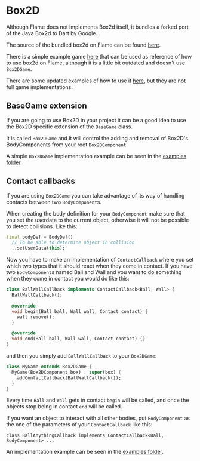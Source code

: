 # Box2D

Although Flame does not implements Box2d itself, it bundles a forked port of the Java Box2d to Dart by Google.

The source of the bundled box2d on Flame can be found [here](https://github.com/flame-engine/box2d.dart).

There is a simple example game [here](https://github.com/feroult/haunt) that can be used as reference of how to use box2d on Flame, although it is a little bit outdated and doesn't use `Box2DGame`.

There are some updated examples of how to use it [here](/doc/examples/box2d), but they are not full game implementations.

## BaseGame extension

If you are going to use Box2D in your project it can be a good idea to use the Box2D specific extension of the `BaseGame` class.

It is called `Box2DGame` and it will control the adding and removal of Box2D's BodyComponents from your root `Box2DComponent`.

A simple `Box2DGame` implementation example can be seen in the [examples folder](/doc/examples/box2d/simple).

## Contact callbacks

If you are using `Box2DGame` you can take advantage of its way of handling contacts between two `BodyComponent`s.

When creating the body definition for your `BodyComponent` make sure that you set the userdata to the current object, otherwise it will not be possible to detect collisions.
Like this:
```dart
final bodyDef = BodyDef()
  // To be able to determine object in collision
  ..setUserData(this);
```

Now you have to make an implementation of `ContactCallback` where you set which two types that it should react when they come in contact.
If you have two `BodyComponent`s named Ball and Wall and you want to do something when they come in contact you would do like this:

```dart
class BallWallCallback implements ContactCallback<Ball, Wall> {
  BallWallCallback();

  @override
  void begin(Ball ball, Wall wall, Contact contact) {
    wall.remove();
  }

  @override
  void end(Ball ball, Wall wall, Contact contact) {}
}
```

and then you simply add `BallWallCallback` to your `Box2DGame`:

```dart
class MyGame extends Box2DGame {
  MyGame(Box2DComponent box) : super(box) {
    addContactCallback(BallWallCallback());
  }
}
```

Every time `Ball` and `Wall` gets in contact `begin` will be called, and once the objects stop being in contact `end` will be called.

If you want an object to interact with all other bodies, put `BodyComponent` as the one of the parameters of your `ContactCallback` like this:

`class BallAnythingCallback implements ContactCallback<Ball, BodyComponent> ...`

An implementation example can be seen in the [examples folder](/doc/examples/box2d/contact_callbacks).
